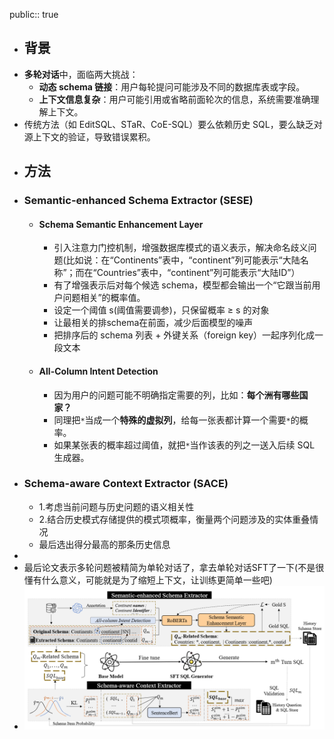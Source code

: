 public:: true

- ## 背景
- **多轮对话**中，面临两大挑战：
	- **动态 schema 链接**：用户每轮提问可能涉及不同的数据库表或字段。
	- **上下文信息复杂**：用户可能引用或省略前面轮次的信息，系统需要准确理解上下文。
- 传统方法（如 EditSQL、STaR、CoE-SQL）要么依赖历史 SQL，要么缺乏对源上下文的验证，导致错误累积。
- ## 方法
- ### Semantic-enhanced Schema Extractor (SESE)
	- #### Schema Semantic Enhancement Layer
		- 引入注意力门控机制，增强数据库模式的语义表示，解决命名歧义问题(比如说：在“Continents”表中，“continent”列可能表示“大陆名称”；而在“Countries”表中，“continent”列可能表示“大陆ID”）
		- 有了增强表示后对每个候选 schema，模型都会输出一个“它跟当前用户问题相关”的概率值。
		- 设定一个阈值 s(阈值需要调参)，只保留概率 ≥ s 的对象
		- 让最相关的排schema在前面，减少后面模型的噪声
		- 把排序后的 schema 列表 + 外键关系（foreign key）一起序列化成一段文本
	- #### All-Column Intent Detection
		- 因为用户的问题可能不明确指定需要的列，比如：**每个洲有哪些国家？**
		- 同理把`*`当成一个**特殊的虚拟列**，给每一张表都计算一个需要`*`的概率。
		- 如果某张表的概率超过阈值，就把`*`当作该表的列之一送入后续 SQL 生成器。
- ### Schema-aware Context Extractor (SACE)
	- 1.考虑当前问题与历史问题的语义相关性
	- 2.结合历史模式存储提供的模式项概率，衡量两个问题涉及的实体重叠情况
	- 最后选出得分最高的那条历史信息
-
- 最后论文表示多轮问题被精简为单轮对话了，拿去单轮对话SFT了一下(不是很懂有什么意义，可能就是为了缩短上下文，让训练更简单一些吧)
- ![image.png](../assets/image_1753250893794_0.png)